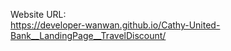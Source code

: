 Website URL: <br>
https://developer-wanwan.github.io/Cathy-United-Bank__LandingPage__TravelDiscount/
